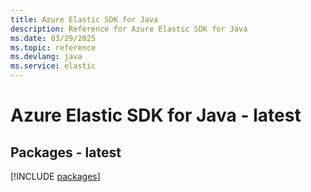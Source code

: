 ```yaml
---
title: Azure Elastic SDK for Java
description: Reference for Azure Elastic SDK for Java
ms.date: 03/29/2025
ms.topic: reference
ms.devlang: java
ms.service: elastic
---
```

# Azure Elastic SDK for Java - latest
## Packages - latest
[!INCLUDE [packages](elastic-index.md)]